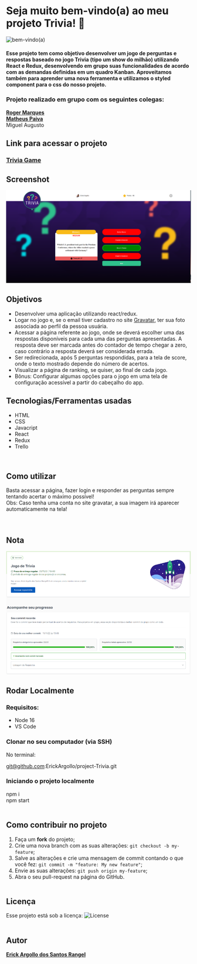 # Seja muito bem-vindo(a) ao meu projeto Trivia! :rocket:
![bem-vindo(a)](https://github.com/ErickArgollo/project-Trivia/blob/main/69jg.gif)

#### <p>Esse projeto tem como objetivo desenvolver um jogo de perguntas e respostas baseado no jogo Trivia (tipo um show do milhão) utilizando React e Redux, desenvolvendo em grupo suas funcionalidades de acordo com as demandas definidas em um quadro Kanban. Aproveitamos também para aprender uma nova ferramenta e utilizamos o styled component para o css do nosso projeto.

### Projeto realizado em grupo com os seguintes colegas:
<b> <a href="https://www.linkedin.com/in/roger-marques-dev/"> Roger Marques</a></b> <br>
<b> <a href="https://www.linkedin.com/in/matheus-paiva-13710686/"> Matheus Paiva</a> </b> <br>
Miguel Augusto

</p>

## Link para acessar o projeto
### <b> <a href="https://project-trivia-dolsrj5js-erickargollo.vercel.app/">Trivia Game</a> </b> <br>

## Screenshot
![ScreenShot](https://github.com/ErickArgollo/project-Trivia/blob/main/printTrivia.png)

## Objetivos
  * Desenvolver uma aplicação utilizando react/redux.
  * Logar no jogo e, se o email tiver cadastro no site <a href="https://pt.gravatar.com/">Gravatar</a>, ter sua foto associada ao perfil da pessoa usuária.
  * Acessar a página referente ao jogo, onde se deverá escolher uma das respostas disponíveis para cada uma das perguntas apresentadas. A resposta deve ser marcada antes do contador de tempo chegar a zero, caso contrário a resposta deverá ser considerada errada. 
  * Ser redirecionada, após 5 perguntas respondidas, para a tela de score, onde o texto mostrado depende do número de acertos.
  * Visualizar a página de ranking, se quiser, ao final de cada jogo.
  * Bônus: Configurar algumas opções para o jogo em uma tela de configuração acessível a partir do cabeçalho do app.

## Tecnologias/Ferramentas usadas
  * HTML
  * CSS
  * Javacript
  * React
  * Redux
  * Trello
  <br>

## Como utilizar
  Basta acessar a página, fazer login e responder as perguntas sempre tentando acertar o máximo possível! 
  <br>
  Obs: Caso tenha uma conta no site gravatar, a sua imagem irá aparecer automaticamente na tela! <br><br>
<br>

## Nota
![Screen](https://github.com/ErickArgollo/project-Trivia/blob/main/triviaGrade.png)

## Rodar Localmente
  ### Requisitos:
   * Node 16
   * VS Code
    
  ### Clonar no seu computador (via SSH)
  No terminal:
  
  git@github.com:ErickArgollo/project-Trivia.git
  

  ### Iniciando o projeto localmente
  npm i <br>
  npm start <br><br> 

## Como contribuir no projeto
  1. Faça um **fork** do projeto;
  2. Crie uma nova branch com as suas alterações: `git checkout -b my-feature`;
  3. Salve as alterações e crie uma mensagem de commit contando o que você fez: `git commit -m "feature: My new feature"`;
  4. Envie as suas alterações: `git push origin my-feature`;
  5. Abra o seu pull-request na página do GitHub.<br><br>

  ## Licença
  Esse projeto está sob a licença:
  <img alt="License" src="https://img.shields.io/badge/license-MIT-brightgreen"><br><br>
  
##  Autor
<a href="https://www.linkedin.com/in/erick-argollo/">
 <b>Erick Argollo dos Santos Rangel</b></a> <a href="https://www.linkedin.com/in/erick-argollo/"></a>
